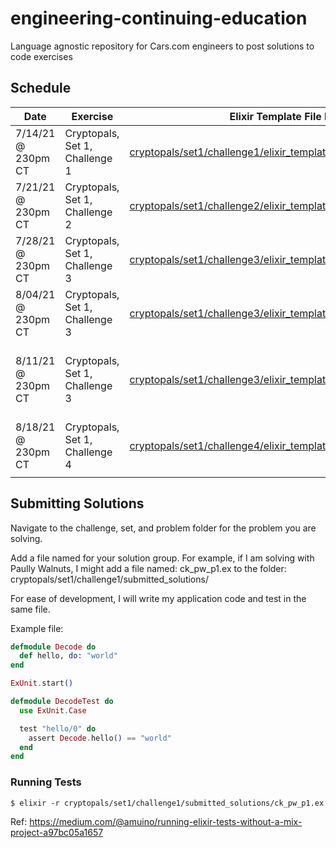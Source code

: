 # engineering-continuing-education
Language agnostic repository for Cars.com engineers to post solutions to code exercises

## Schedule
| Date  | Exercise | Elixir Template File Path  | Challenge URL  |  Notes |
|---|---|---|---|---|
|  7/14/21 @ 230pm CT|  Cryptopals, Set 1, Challenge 1 | [cryptopals/set1/challenge1/elixir_template/challenge1_template.ex](https://github.com/carsdotcom/engineering-continuing-education/blob/main/cryptopals/set1/challenge1/elixir_template/challenge1_template.ex)  | https://cryptopals.com/sets/1/challenges/1 |   |
|  7/21/21 @ 230pm CT| Cryptopals, Set 1, Challenge 2  | [cryptopals/set1/challenge2/elixir_template/challenge2_template.ex](https://github.com/carsdotcom/engineering-continuing-education/blob/main/cryptopals/set1/challenge2/elixir_template/challenge2_template.ex) | https://cryptopals.com/sets/1/challenges/2 |   |
|  7/28/21 @ 230pm CT| Cryptopals, Set 1, Challenge 3  | [cryptopals/set1/challenge3/elixir_template/challenge3_template.ex](https://github.com/carsdotcom/engineering-continuing-education/blob/main/cryptopals/set1/challenge3/elixir_template/challenge3_template.ex) | https://cryptopals.com/sets/1/challenges/3 |   |
|  8/04/21 @ 230pm CT| Cryptopals, Set 1, Challenge 3  | [cryptopals/set1/challenge3/elixir_template/challenge3_template.ex](https://github.com/carsdotcom/engineering-continuing-education/blob/main/cryptopals/set1/challenge3/elixir_template/challenge3_template.ex) | https://cryptopals.com/sets/1/challenges/3 |  Second round on this challenge. |
|  8/11/21 @ 230pm CT| Cryptopals, Set 1, Challenge 3  | [cryptopals/set1/challenge3/elixir_template/challenge3_template.ex](https://github.com/carsdotcom/engineering-continuing-education/blob/main/cryptopals/set1/challenge3/elixir_template/challenge3_template.ex) | https://cryptopals.com/sets/1/challenges/3 |  Third week of challenge 3, create string scorer |
|  8/18/21 @ 230pm CT| Cryptopals, Set 1, Challenge 4  | [cryptopals/set1/challenge4/elixir_template/challenge4_template.ex](https://github.com/carsdotcom/engineering-continuing-education/blob/main/cryptopals/set1/challenge4/elixir_template/challenge4_template.ex) | https://cryptopals.com/sets/1/challenges/4 | First week of new challenge |
|   |   |   |   |   |

## Submitting Solutions

Navigate to the challenge, set, and problem folder for the problem you are solving.

Add a file named for your solution group. For example, if I am solving with Paully Walnuts, I might add a file named: ck_pw_p1.ex to the folder: cryptopals/set1/challenge1/submitted_solutions/

For ease of development, I will write my application code and test in the same file.

Example file:

```elixir
defmodule Decode do
  def hello, do: "world"
end

ExUnit.start()

defmodule DecodeTest do
  use ExUnit.Case

  test "hello/0" do
    assert Decode.hello() == "world"
  end
end

```

### Running Tests

`$ elixir -r cryptopals/set1/challenge1/submitted_solutions/ck_pw_p1.ex`

Ref: https://medium.com/@amuino/running-elixir-tests-without-a-mix-project-a97bc05a1657

